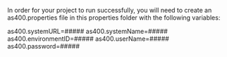 In order for your project to run successfully, you will need to create an as400.properties file in this properties folder with the following variables:

as400.systemURL=#####
as400.systemName=#####
as400.environmentID=#####
as400.userName=#####
as400.password=#####